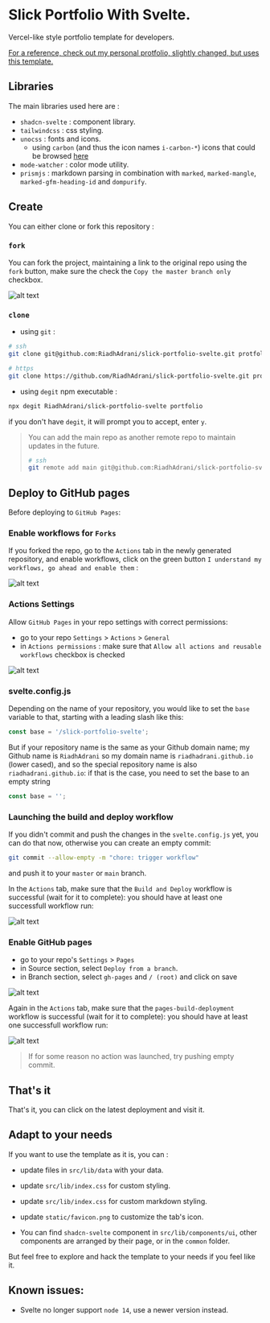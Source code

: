 # Slick Portfolio With Svelte.

Vercel-like style portfolio template for developers.

[For a reference, check out my personal protfolio, slightly changed, but uses this template.](https://riadhadrani.github.io/RiadhAdrani)

## Libraries

The main libraries used here are :

- `shadcn-svelte` : component library.
- `tailwindcss` : css styling.
- `unocss` : fonts and icons.
  - using `carbon` (and thus the icon names `i-carbon-*`) icons that could be browsed [here](https://icones.js.org/collection/carbon)
- `mode-watcher` : color mode utility.
- `prismjs` : markdown parsing in combination with `marked`, `marked-mangle`, `marked-gfm-heading-id` and `dompurify`.

## Create

You can either clone or fork this repository :

### `fork`

You can fork the project, maintaining a link to the original repo using the `fork` button, make sure the check the `Copy the master branch only` checkbox.

![alt text](./screenshots/image.png)

### `clone`

- using `git` :

```bash
# ssh
git clone git@github.com:RiadhAdrani/slick-portfolio-svelte.git protfolio

# https
git clone https://github.com/RiadhAdrani/slick-portfolio-svelte.git protfolio
```

- using `degit` npm executable :

```bash
npx degit RiadhAdrani/slick-portfolio-svelte portfolio
```

if you don't have `degit`, it will prompt you to accept, enter `y`.

> You can add the main repo as another remote repo to maintain updates in the future.
>
> ```bash
> # ssh
> git remote add main git@github.com:RiadhAdrani/slick-portfolio-svelte.git
> ```

## Deploy to GitHub pages

Before deploying to `GitHub Pages`:

### Enable workflows for `Forks`

If you forked the repo, go to the `Actions` tab in the newly generated repository, and enable workflows, click on the green button `I understand my workflows, go ahead and enable them` :

![alt text](./screenshots/enable-fork-workflow.png)

### Actions Settings

Allow `GitHub Pages` in your repo settings with correct permissions:

- go to your repo `Settings` > `Actions` > `General`
- in `Actions permissions` : make sure that `Allow all actions and reusable workflows` checkbox is checked

![alt text](./screenshots/settings-actions.png)

### svelte.config.js

Depending on the name of your repository, you would like to set the `base` variable to that, starting with a leading slash like this:

```js
const base = '/slick-portfolio-svelte';
```

But if your repository name is the same as your Github domain name; my Github name is `RiadhAdrani` so my domain name is `riadhadrani.github.io` (lower cased), and so the special repository name is also `riadhadrani.github.io`: if that is the case, you need to set the base to an empty string

```js
const base = '';
```

### Launching the build and deploy workflow

If you didn't commit and push the changes in the `svelte.config.js` yet, you can do that now, otherwise you can create an empty commit:

```bash
git commit --allow-empty -m "chore: trigger workflow"
```

and push it to your `master` or `main` branch.

In the `Actions` tab, make sure that the `Build and Deploy` workflow is successful (wait for it to complete): you should have at least one successfull workflow run:

![alt text](./screenshots/build-and-deploy-action.png)

### Enable GitHub pages

- go to your repo's `Settings` > `Pages`
- in Source section, select `Deploy from a branch`.
- in Branch section, select `gh-pages` and `/ (root)` and click on save

![alt text](./screenshots/enable-gh-pages.png)

Again in the `Actions` tab, make sure that the `pages-build-deployment` workflow is successful (wait for it to complete): you should have at least one successfull workflow run:

![alt text](./screenshots/pages-build-deployment-action.png)

> If for some reason no action was launched, try pushing empty commit.

## That's it

That's it, you can click on the latest deployment and visit it.

## Adapt to your needs

If you want to use the template as it is, you can :

- update files in `src/lib/data` with your data.
- update `src/lib/index.css` for custom styling.
- update `src/lib/index.css` for custom markdown styling.

- update `static/favicon.png` to customize the tab's icon.

- You can find `shadcn-svelte` component in `src/lib/components/ui`, other components are arranged by their page, or in the `common` folder.

But feel free to explore and hack the template to your needs if you feel like it.

## Known issues:

- Svelte no longer support `node 14`, use a newer version instead.
